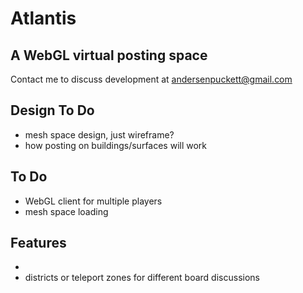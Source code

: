 # Atlantis
## A WebGL virtual posting space


Contact me to discuss development at
andersenpuckett@gmail.com

## Design To Do

* mesh space design, just wireframe?
* how posting on buildings/surfaces will work

## To Do
* WebGL client for multiple players
* mesh space loading

## Features
-
- districts or teleport zones for different board discussions
